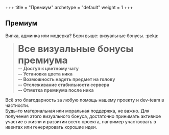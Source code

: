 +++
title = "Премиум"
archetype = "default"
weight = 1
+++

## Премиум
<gray>Випка, админка или модерка? Бери выше: визуальные бонусы. :peka:</gray>

><font style = "font-size: 1.85rem">**Все визуальные бонусы премиума**</font>\
**-- Доступ к цветному чату**\
**-- Установка цвета ника**\
**-- Возможность надеть предмет на голову**\
**-- Отслеживание стабильности сервера**\
**-- Отметка премиума после ника**

Всё это благодарность за любую помощь нашему проекту и dev-team в частности.\
Будь-то материальная или моральная поддержка, не важно.
<fifty-empty-line></fifty-empty-line>
Для получения этого визуального бонуса, достаточно принимать активное участие в жизни и развитии всего проекта, например участвовать в ивентах или генерировать хорошие идеи.

